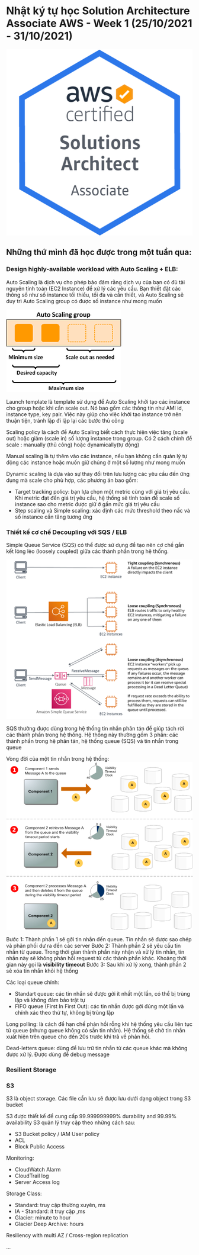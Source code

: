 # Nhật ký tự học Solution Architecture Associate AWS - Week 1 (25/10/2021 - 31/10/2021)

![SAA-badge](../images/SAA/AWS-Certified_Solutions-Architect_Associate_badge.png)

## Những thứ mình đã học được trong một tuần qua:

### Design highly-available workload with Auto Scaling + ELB:

Auto Scaling là dịch vụ cho phép bảo đảm rằng dịch vụ của bạn có đủ tài nguyên tính toán (EC2 Instance) để xử lý các yêu cầu. Bạn thiết đặt các thông số như số instance tối thiểu, tối đa và cần thiết, và Auto Scaling sẽ duy trì Auto Scaling group có được số instance như mong muốn

![Auto-scaling](../images/as-basic-diagram.png)

Launch template là template sử dụng để Auto Scaling khởi tạo các instance cho group hoặc khi cần scale out. Nó bao gồm các thông tin như AMI id, instance type, key pair. Việc này giúp cho việc khởi tạo instance trở nên thuận tiện, tránh lặp đi lặp lại các bước thủ công

Scaling policy là cách để Auto Scaling biết cách thực hiện việc tăng (scale out) hoặc giảm (scale in) số lượng instance trong group. Có 2 cách chính để scale : manually (thủ công) hoặc dynamically(tự động)

Manual scaling là tự thêm vào các instance, nếu bạn không cần quản lý tự động các instance hoặc muốn giữ chúng ở một số lượng như mong muốn

Dynamic scaling là dựa vào sự thay đổi trên lưu lượng các yêu cầu đến ứng dụng mà scale cho phù hợp, các phương án bao gồm:
+ Target tracking policy: bạn lựa chọn một metric cùng với giá trị yêu cầu. Khi metric đạt đến giá trị yêu cầu, hệ thống sẽ tính toán để scale số instance sao cho metric được giữ ở gần mức giá trị yêu cầu
+ Step scaling và Simple scaling: xác định các mức threshold theo nấc và số instance cần tăng tương ứng


### Thiết kế cơ chế Decoupling với SQS / ELB

Simple Queue Service (SQS) có thể được sử dụng để tạo nên cơ chế gắn kết lỏng lẻo (loosely coupled) giữa các thành phần trong hệ thống.

![loose-coupling](..\images\loose-coupling.png)

SQS thường được dùng trong hệ thống tin nhắn phân tán để giúp tách rời các thành phần trong hệ thống. Hệ thống này thường gồm 3 phần: các thành phần trong hệ phân tán, hệ thống queue (SQS) và tin nhắn trong queue

Vòng đời của một tin nhắn trong hệ thống:
![message-lifecycle](..\images\sqs-message-lifecycle-diagram.png)

Bước 1: Thành phần 1 sẽ gởi tin nhắn đến queue. Tin nhắn sẽ được sao chép và phân phối dư ra đến các server
Bước 2: Thành phần 2 sẽ yêu cầu tin nhắn từ queue. Trong thời gian thành phần này nhận và xử lý tin nhắn, tin nhắn này sẽ không phản hồi request từ các thành phần khác. Khoảng thời gian này gọi là **visibility timeout**
Bước 3: Sau khi xử lý xong, thành phần 2 sẽ xóa tin nhắn khỏi hệ thống

Các loại queue chính:
+ Standart queue: các tin nhắn sẽ được gởi ít nhất một lần, có thể bị trùng lặp và không đảm bảo trật tự
+ FIFO queue (First In First Out): các tin nhắn được gởi đúng một lần và chính xác theo thứ tự, không bị trùng lặp

Long polling: là cách để hạn chế phản hồi rỗng khi hệ thống yêu cầu liên tục từ queue (nhưng queue không có sẵn tin nhắn). Hệ thống sẽ chờ tin nhắn xuất hiện trên queue cho đến 20s trước khi trả về phản hồi.

Dead-letters queue: dùng để lưu trữ tin nhắn từ các queue khác mà không được xử lý.
Được dùng để debug message

### Resilient Storage

### S3

S3 là object storage. Các file cần lưu sẽ được lưu dưới dạng object trong S3 bucket

S3 được thiết kế để cung cấp 99.999999999% durability and 99.99% availability
S3 quản lý truy cập theo những cách sau:
+ S3 Bucket policy / IAM User policy
+ ACL
+ Block Public Access

Monitoring:
+ CloudWatch Alarm
+ CloudTrail log
+ Server Access log

Storage Class:
+ Standard: truy cập thường xuyên, ms
+ IA - Standard: ít truy cập ,ms
+ Glacier: minute to hour
+ Glacier Deep Archive: hours

Resiliency with multi AZ / Cross-region replication

...


